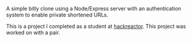 A simple bitly clone using a Node/Express server with an authentication system to enable private shortened URLs.

This is a project I completed as a student at [hackreactor](http://hackreactor.com). This project was worked on with a pair.
